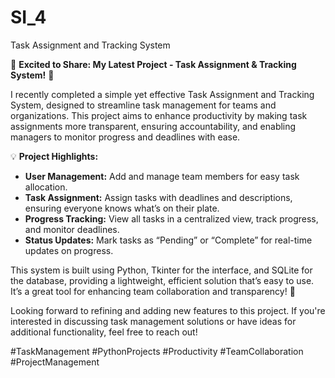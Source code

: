 # SI_4
Task Assignment and Tracking System

🚀 **Excited to Share: My Latest Project - Task Assignment & Tracking System!** 🚀

I recently completed a simple yet effective Task Assignment and Tracking System, designed to streamline task management for teams and organizations. This project aims to enhance productivity by making task assignments more transparent, ensuring accountability, and enabling managers to monitor progress and deadlines with ease.

💡 **Project Highlights:**
- **User Management:** Add and manage team members for easy task allocation.
- **Task Assignment:** Assign tasks with deadlines and descriptions, ensuring everyone knows what’s on their plate.
- **Progress Tracking:** View all tasks in a centralized view, track progress, and monitor deadlines.
- **Status Updates:** Mark tasks as “Pending” or “Complete” for real-time updates on progress.

This system is built using Python, Tkinter for the interface, and SQLite for the database, providing a lightweight, efficient solution that’s easy to use. It’s a great tool for enhancing team collaboration and transparency! 💼

Looking forward to refining and adding new features to this project. If you're interested in discussing task management solutions or have ideas for additional functionality, feel free to reach out!

#TaskManagement #PythonProjects #Productivity #TeamCollaboration #ProjectManagement
